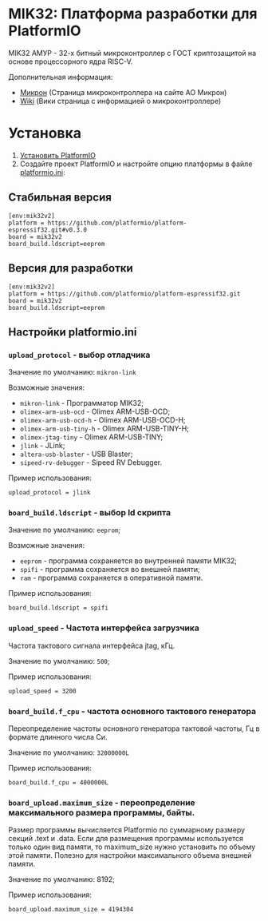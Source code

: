 # MIK32: Платформа разработки для PlatformIO

MIK32 АМУР - 32-х битный микроконтроллер с ГОСТ криптозащитой на основе процессорного ядра RISC-V.

Дополнительная информация:
- [Микрон](https://mikron.ru/products/mikrokontrollery/mk32-amur/) (Страница микроконтроллера на сайте АО Микрон)
- [Wiki](https://wiki.mik32.ru/) (Вики страница с информацией о микроконтроллере)

# Установка

1. [Установить PlatformIO](https://platformio.org/)
2. Создайте проект PlatformIO и настройте опцию платформы в файле [platformio.ini](https://docs.platformio.org/page/projectconf.html/):

## Стабильная версия

```
[env:mik32v2]
platform = https://github.com/platformio/platform-espressif32.git#v0.3.0
board = mik32v2
board_build.ldscript=eeprom
```

## Версия для разработки

```
[env:mik32v2]
platform = https://github.com/platformio/platform-espressif32.git
board = mik32v2
board_build.ldscript=eeprom
```

## Настройки platformio.ini

### `upload_protocol` - выбор отладчика

Значение по умолчанию: `mikron-link`

Возможные значения:

- `mikron-link` - Программатор MIK32;
- `olimex-arm-usb-ocd` - Olimex ARM-USB-OCD;
- `olimex-arm-usb-ocd-h` - Olimex ARM-USB-OCD-H;
- `olimex-arm-usb-tiny-h` - Olimex ARM-USB-TINY-H;
- `olimex-jtag-tiny` - Olimex ARM-USB-TINY;
- `jlink` - JLink;
- `altera-usb-blaster` - USB Blaster;
- `sipeed-rv-debugger` - Sipeed RV Debugger.

Пример использования: 
```
upload_protocol = jlink
```


### `board_build.ldscript` - выбор ld скрипта

Значение по умолчанию: `eeprom`;

Возможные значения:

- `eeprom` - программа сохраняется во внутренней памяти MIK32;
- `spifi` - программа сохраняется во внешней памяти;
- `ram` - программа сохраняется в оперативной памяти.

Пример использования: 

```
board_build.ldscript = spifi
```


### `upload_speed` - Частота интерфейса загрузчика

Частота тактового сигнала интерфейса jtag, кГц.

Значение по умолчанию: `500`;

Пример использования: 

```
upload_speed = 3200
```


### `board_build.f_cpu` - частота основного тактового генератора

Переопределение частоты основного генератора тактовой частоты, Гц в формате длинного числа Си.

Значение по умолчанию: `32000000L`

Пример использования: 

```
board_build.f_cpu = 4000000L
```


### `board_upload.maximum_size` - переопределение максимального размера программы, байты.

Размер программы вычисляется Platformio по суммарному размеру секций .text и .data. Если для размещения программы используется только один вид памяти, то maximum_size нужно установить по объему этой памяти. Полезно для настройки максимального объема внешней памяти.

Значение по умолчанию: 8192;

Пример использования: 

```
board_upload.maximum_size = 4194304
```
